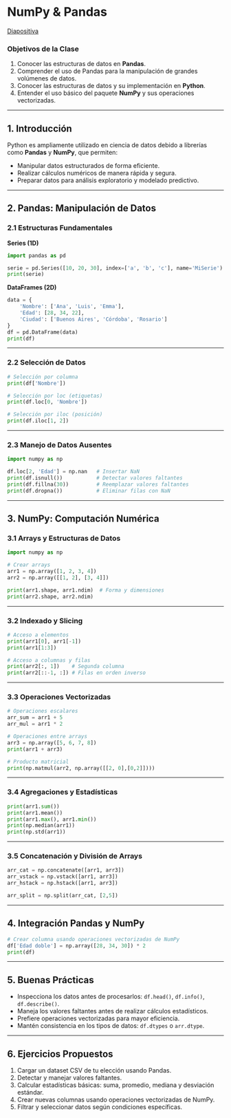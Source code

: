 # NumPy & Pandas

[Diapositiva](https://docs.google.com/presentation/d/1pNHmH-25Cq3pHMAPVytUbR_YRvJJGmvz/edit?slide=id.g363e64b3470_0_47#slide=id.g363e64b3470_0_47)


### Objetivos de la Clase

1. Conocer las estructuras de datos en **Pandas**.
2. Comprender el uso de Pandas para la manipulación de grandes volúmenes de datos.
3. Conocer las estructuras de datos y su implementación en **Python**.
4. Entender el uso básico del paquete **NumPy** y sus operaciones vectorizadas.

---

## 1. Introducción

Python es ampliamente utilizado en ciencia de datos debido a librerías como **Pandas** y **NumPy**, que permiten:

* Manipular datos estructurados de forma eficiente.
* Realizar cálculos numéricos de manera rápida y segura.
* Preparar datos para análisis exploratorio y modelado predictivo.

---

## 2. Pandas: Manipulación de Datos

### 2.1 Estructuras Fundamentales

**Series (1D)**

```python
import pandas as pd

serie = pd.Series([10, 20, 30], index=['a', 'b', 'c'], name='MiSerie')
print(serie)
```

**DataFrames (2D)**

```python
data = {
    'Nombre': ['Ana', 'Luis', 'Emma'],
    'Edad': [28, 34, 22],
    'Ciudad': ['Buenos Aires', 'Córdoba', 'Rosario']
}
df = pd.DataFrame(data)
print(df)
```

---

### 2.2 Selección de Datos

```python
# Selección por columna
print(df['Nombre'])

# Selección por loc (etiquetas)
print(df.loc[0, 'Nombre'])

# Selección por iloc (posición)
print(df.iloc[1, 2])
```

---

### 2.3 Manejo de Datos Ausentes

```python
import numpy as np

df.loc[2, 'Edad'] = np.nan   # Insertar NaN
print(df.isnull())           # Detectar valores faltantes
print(df.fillna(30))         # Reemplazar valores faltantes
print(df.dropna())           # Eliminar filas con NaN
```

---

## 3. NumPy: Computación Numérica

### 3.1 Arrays y Estructuras de Datos

```python
import numpy as np

# Crear arrays
arr1 = np.array([1, 2, 3, 4])
arr2 = np.array([[1, 2], [3, 4]])

print(arr1.shape, arr1.ndim)  # Forma y dimensiones
print(arr2.shape, arr2.ndim)
```

---

### 3.2 Indexado y Slicing

```python
# Acceso a elementos
print(arr1[0], arr1[-1])
print(arr1[1:3])

# Acceso a columnas y filas
print(arr2[:, 1])    # Segunda columna
print(arr2[::-1, :]) # Filas en orden inverso
```

---

### 3.3 Operaciones Vectorizadas

```python
# Operaciones escalares
arr_sum = arr1 + 5
arr_mul = arr1 * 2

# Operaciones entre arrays
arr3 = np.array([5, 6, 7, 8])
print(arr1 + arr3)

# Producto matricial
print(np.matmul(arr2, np.array([[2, 0],[0,2]])))
```

---

### 3.4 Agregaciones y Estadísticas

```python
print(arr1.sum())
print(arr1.mean())
print(arr1.max(), arr1.min())
print(np.median(arr1))
print(np.std(arr1))
```

---

### 3.5 Concatenación y División de Arrays

```python
arr_cat = np.concatenate([arr1, arr3])
arr_vstack = np.vstack([arr1, arr3])
arr_hstack = np.hstack([arr1, arr3])

arr_split = np.split(arr_cat, [2,5])
```

---

## 4. Integración Pandas y NumPy

```python
# Crear columna usando operaciones vectorizadas de NumPy
df['Edad doble'] = np.array([28, 34, 30]) * 2
print(df)
```

---

## 5. Buenas Prácticas

* Inspecciona los datos antes de procesarlos: `df.head()`, `df.info()`, `df.describe()`.
* Maneja los valores faltantes antes de realizar cálculos estadísticos.
* Prefiere operaciones vectorizadas para mayor eficiencia.
* Mantén consistencia en los tipos de datos: `df.dtypes` o `arr.dtype`.

---

## 6. Ejercicios Propuestos

1. Cargar un dataset CSV de tu elección usando Pandas.
2. Detectar y manejar valores faltantes.
3. Calcular estadísticas básicas: suma, promedio, mediana y desviación estándar.
4. Crear nuevas columnas usando operaciones vectorizadas de NumPy.
5. Filtrar y seleccionar datos según condiciones específicas.
